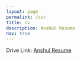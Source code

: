 ```yaml
---
layout: page
permalink: /cv/
title: cv
description: Anshul Resume
nav: true
---
```


Drive Link: [Anshul Resume](https://drive.google.com/file/d/1-0iPkLseQ9JWkUPJSXWFbo1C3gnG5tmf/view)


<!-- <div class="c">

{% for y in page.years %}
  <h2 class="year">{{y}}</h2>
  {% bibliography -f papers -q @*[year={{y}}]* %}
{% endfor %}

</div> -->
